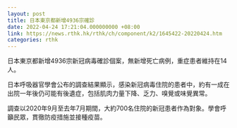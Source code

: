 ```yaml
---
layout: post
title: 日本東京都新增4936宗確診
date: 2022-04-24 17:21:04.000000000 +08:00
link: https://news.rthk.hk/rthk/ch/component/k2/1645422-20220424.htm
categories: rthk
---
```


日本東京都新增4936宗新冠病毒確診個案，無新增死亡病例，重症患者維持在14人。

日本呼吸器官學會公布的調查結果顯示，感染新冠病毒住院的患者中，約有一成在出院一年後仍可能有後遺症，包括肌肉力量下降、乏力、嗅覺或味覺異常。

調查以2020年9月至去年7月期間，大約700名住院的新冠患者作為對象。學會呼籲民眾，貫徹防疫措施並接種疫苗。

